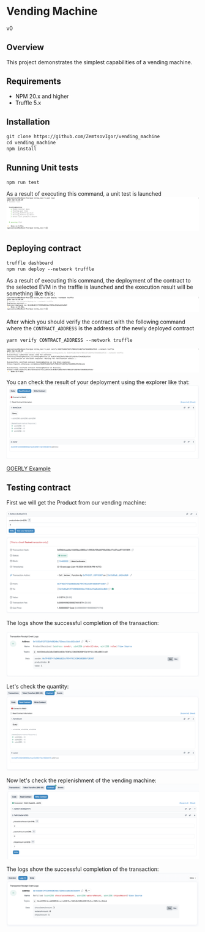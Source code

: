 # Vending Machine

v0

## Overview

This project demonstrates the simplest capabilities of a vending machine.

## Requirements
- NPM 20.x and higher
- Truffle 5.x

## Installation
```
git clone https://github.com/ZemtsovIgor/vending_machine
cd vending_machine
npm install
```

## Running Unit tests
```
npm run test
```
As a result of executing this command, a unit test is launched
![Alt text](docs/images/1.png)

## Deploying contract
```
truffle dashboard
npm run deploy --network truffle  
```
As a result of executing this command, the deployment of the contract to the selected EVM in the traffle is launched and the execution result will be something like this:
![Alt text](docs/images/2.png)

After which you should verify the contract with the following command where the `CONTRACT_ADDRESS` is the address of the newly deployed contract
```
yarn verify CONTRACT_ADDRESS --network truffle
```
![Alt text](docs/images/3.png)

You can check the result of your deployment using the explorer like that:
![Alt text](docs/images/4.png)

[GOERLY Example](https://goerli.etherscan.io/address/0x1b50a812f732B9b0826bc733EAcC5aBcd62AcBb9#code)

## Testing contract

First we will get the Product from our vending machine:

![Alt text](docs/images/5.png)
![Alt text](docs/images/6.png)

The logs show the successful completion of the transaction:

![Alt text](docs/images/7.png)

Let's check the quantity:
![Alt text](docs/images/8.png)

Now let's check the replenishment of the vending machine:
![Alt text](docs/images/9.png)

The logs show the successful completion of the transaction:
![Alt text](docs/images/10.png)
